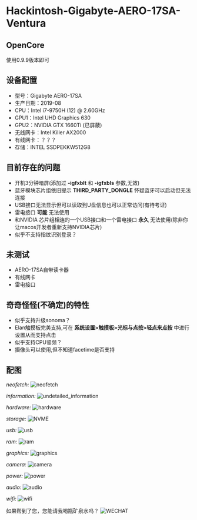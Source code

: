 # Hackintosh-Gigabyte-AERO-17SA-Ventura

## OpenCore
使用0.9.9版本即可

## 设备配置
- 型号：Gigabyte AERO-17SA
- 生产日期：2019-08
- CPU：Intel i7-9750H (12) @ 2.60GHz
- GPU1：Intel UHD Graphics 630
- GPU2：NVIDIA GTX 1660Ti (已屏蔽)
- 无线网卡：Intel Killer AX2000
- 有线网卡：？？？
- 存储：INTEL SSDPEKKW512G8

## 目前存在的问题
- 开机3分钟暗屏(添加过 **-igfxblt** 和 **-igfxbls** 参数,无效)
- 蓝牙模块芯片组依旧提示 **THIRD_PARTY_DONGLE** 怀疑蓝牙可以启动但无法连接
- USB接口无法显示但可以读取到U盘信息也可以正常访问(有待考证)
- 雷电接口 **可能** 无法使用
- 和NVIDIA 芯片组相连的一个USB接口和一个雷电接口 **永久** 无法使用(除非你让macos开发者重新支持NVIDIA芯片)
- 似乎不支持指纹识别登录？

## 未测试
- AERO-17SA自带读卡器
- 有线网卡
- 雷电接口

## 奇奇怪怪(不确定)的特性
- 似乎支持升级sonoma？
- Elan触摸板完美支持,可在 **系统设置>触摸板>光标与点按>轻点来点按** 中进行设置从而支持点击
- 似乎支持CPU睿频？
- 摄像头可以使用,但不知道facetime是否支持

## 配图

*neofetch:*
![neofetch](./images/neofetch.png)

*information:*
![undetailed_information](./images/undetailed_information.png) 

*hardware:*
![hardware](./images/hardware_data.png)

*storage:*
![NVME](./images/NVME_data.png)

*usb:*
![usb](./images/usb_data.png)

*ram:*
![ram](./images/ram_data.png)

*graphics:*
![graphics](./images/graphics_data.png)

*camera:*
![camera](./images/camera_data.png)

*power:*
![power](./images/power_data.png)

*audio:*
![audio](./images/audio_data.png)

*wifi:*
![wifi](./images/wifi_data.png)

如果帮到了您，您能请我喝瓶矿泉水吗？
![WECHAT](./images/WECHAT.jpeg)
